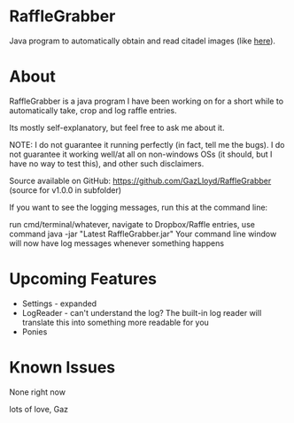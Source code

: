 RaffleGrabber
=============

Java program to automatically obtain and read citadel images (like [here](http://runescape.wikia.com/wiki/RuneScape:Clan_Chat/Citadel/Interfaces#Can_I_check_what_other_players_have_gathered.3F)).


About
=====
RaffleGrabber is a java program I have been working on for a short while to automatically take, crop and log raffle entries.

Its mostly self-explanatory, but feel free to ask me about it.

NOTE: I do not guarantee it running perfectly (in fact, tell me the bugs). I do not guarantee it working well/at all on non-windows OSs (it should, but I have no way to test this), and other such disclaimers.

Source available on GitHub: https://github.com/GazLloyd/RaffleGrabber
(source for v1.0.0 in subfolder)

If you want to see the logging messages, run this at the command line:

run cmd/terminal/whatever, navigate to Dropbox/Raffle entries, use command
	java -jar "Latest RaffleGrabber.jar"
Your command line window will now have log messages whenever something happens


Upcoming Features
=================
* Settings - expanded
* LogReader - can't understand the log? The built-in log reader will translate this into something more readable for you
* Ponies

Known Issues
============
None right now


lots of love,
Gaz
